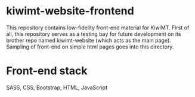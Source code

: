 kiwimt-website-frontend
=======================

This repository contains low-fidelity front-end material for KiwiMT. First of all, this repository serves as a testing bay for future development on its brother repo named kiwimt-website (which acts as the main page). Sampling of front-end on simple html pages goes into this directory. 

Front-end stack
===============
SASS, CSS, Bootstrap, HTML, JavaScript
